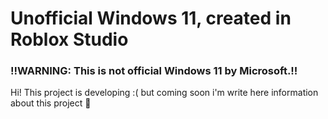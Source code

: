 # Unofficial Windows 11, created in Roblox Studio
### !!WARNING: This is not official Windows 11 by Microsoft.!!

Hi! This project is developing :(
but coming soon i'm write here information about this project 🤠
